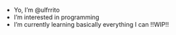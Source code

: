 - Yo, I’m @ulfrrito
- I’m interested in programming
- I’m currently learning basically everything I can
!!WIP!!

<!---
ulfrrito/ulfrrito is a ✨ special ✨ repository because its `README.md` (this file) appears on your GitHub profile.
You can click the Preview link to take a look at your changes.
--->
